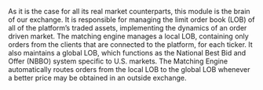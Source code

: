 As it is the case for all its real market counterparts, this module is the brain of our exchange. It is responsible for managing the limit order book (LOB) of all of the platform’s traded assets, implementing the dynamics of an order driven market. The matching engine manages a local LOB, containing only orders from the clients that are connected to the platform, for each ticker. It also maintains a global LOB, which functions as the National Best Bid and Offer (NBBO) system specific to U.S. markets. The Matching Engine automatically routes orders from the local LOB to the global LOB whenever a better price may be obtained in an outside exchange.
